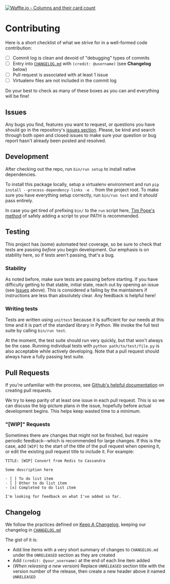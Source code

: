 [![Waffle.io - Columns and their card count](https://badge.waffle.io/TranscribersOfReddit/TranscribersOfReddit.svg?columns=all)](http://waffle.io/TranscribersOfReddit/TranscribersOfReddit)

# Contributing

Here is a short checklist of what we strive for in a well-formed code contribution:

- [ ] Commit log is clean and devoid of "debugging" types of commits
- [ ] Entry into [`CHANGELOG.md`](/CHANGELOG.md) with `(credit: @username)` (see **Changelog** below)
- [ ] Pull request is associated with at least 1 issue
- [ ] Virtualenv files are not included in the commit log

Do your best to check as many of these boxes as you can and everything will be fine!

## Issues

Any bugs you find, features you want to request, or questions you have should go in the
repository's [issues section](https://github.com/itsthejoker/TranscribersOfReddit/issues).
Please, be kind and search through both open and closed issues to make sure your question
or bug report hasn't already been posted and resolved.

## Development

After checking out the repo, run `bin/run setup` to install native dependencies.

To install this package locally, setup a virtualenv environment and run `pip install --process-dependency-links -e .`
from the project root. To make sure you have everything setup correctly, run `bin/run test`
and it _should_ pass entirely.

In case you get tired of prefixing `bin/` to the `run` script here, [Tim Pope's method](https://twitter.com/tpope/status/165631968996900865)
of safely adding a script to your PATH is recommended.

## Testing

This project has (some) automated test coverage, so be sure to check that tests are passing
_before_ you begin development. Our emphasis is on stability here, so if tests aren't passing,
that's a bug.

### Stability

As noted before, make sure tests are passing before starting. If you have difficulty getting
to that stable, initial state, reach out by opening an issue (see [Issues](#Issues) above).
This is considered a failing by the maintainers if instructions are less than absolutely
clear. Any feedback is helpful here!

### Writing tests

Tests are written using `unittest` because it is sufficient for our needs at this time and
it is part of the standard library in Python. We invoke the full test suite by calling
`bin/run test`.

At the moment, the test suite should run very quickly, but that won't always be the case.
Running individual tests with `python path/to/test/file.py` is also acceptable while
actively developing. Note that a pull request should always have a fully passing test suite.

## Pull Requests

If you're unfamiliar with the process, see [Github's helpful documentation](https://help.github.com/articles/about-pull-requests/)
on creating pull requests.

We try to keep parity of at least one issue in each pull request. This is so we can discuss the
big-picture plans in the issue, hopefully before actual development begins. This helps keep
wasted time to a minimum.

### "[WIP]" Requests

Sometimes there are changes that might not be finished, but require periodic feedback--which
is recommended for large changes. If this is the case, add `[WIP]` to the start of the title
of the pull request when opening it, or edit the existing pull request title to include it.
For example:

```
TITLE: [WIP] Convert from Redis to Cassandra

Some description here

- [ ] To do list item
- [ ] Other to do list item
- [x] Completed to do list item

I'm looking for feedback on what I've added so far.
```

## Changelog

We follow the practices defined on [Keep A Changelog](http://keepachangelog.com), keeping
our changelog in [`CHANGELOG.md`](/CHANGELOG.md)

The gist of it is:

- Add line items with a very short summary of changes to `CHANGELOG.md` under the `UNRELEASED` section as they are created
- Add `(credit: @your_username)` at the end of each line item added
- (_When releasing a new version_) Replace `UNRELEASED` section title with the version number of the release, then create a new header above it named `UNRELEASED`
